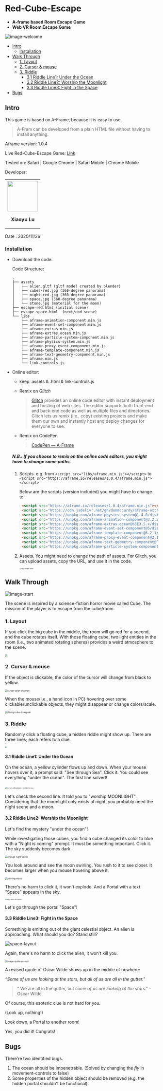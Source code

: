 # Red-Cube-Escape
- **A-frame based Room Escape Game**
- **Web VR Room Escape Game**

![image-welcome](imgs/willkommen.gif)

* [Intro](#intro)
  + [Installation](#installation)
* [Walk Through](#walk-through)
  + [1. Layout](#1-layout)
  + [2. Cursor & mouse](#2-cursor---mouse)
  + [3. Riddle](#3-riddle)
    - [3.1 Riddle Line1: Under the Ocean](#31-riddle-line1--under-the-ocean)
    - [3.2  Riddle Line2: Worship the Moonlight](#32--riddle-line2--worship-the-moonlight)
    - [3.3  Riddle Line3: Fight in the Space](#33--riddle-line3--fight-in-the-space)
* [Bugs](#bugs)

## Intro

This game is based on A-Frame, because it is easy to use. 

> A-Fram can be developed from a plain HTML file without having to install anything. 

Aframe version: 1.0.4

Live Red-Cube-Escape Game: [Link](https://xiaoyu-lu.github.io/Red-Cube-Escape/escape-red.html)

Tested on: Safari | Google Chrome | Safari Mobile | Chrome Mobile

Developer:

<table>
	<tr>
		<th>
			<img src="imgs/xiaoyu.JPG" width="100px;" width="100px;"/><br/>
			<p><a href="https://github.com/Xiaoyu-Lu"></a>Xiaoyu Lu</a></p>
		</th>
	</tr>
</table>

Date : 2020/11/26

### Installation

- Download the code.

  Code Structure:

  ```
  .
  ├── assets
  │   ├── alien.gltf (gltf model created by blender)
  │   ├── cubes-red.jpg (360-degree panorama)
  │   ├── night-red.jpg (360-degree panorama)
  │   ├── space.jpg (360-degree panorama)
  │   └── stone.jpg (material for the moon)
  ├── escape-red.html (initial scene)
  ├── escape-space.html  (next/end scene)
  └── libs
      ├── aframe-animation-component.min.js
      ├── aframe-event-set-component.min.js
      ├── aframe-extras.min.js
      ├── aframe-extras.ocean.min.js
      ├── aframe-particle-system-component.min.js
      ├── aframe-physics-system.min.js
      ├── aframe-proxy-event-component.min.js
      ├── aframe-template-component.min.js
      ├── aframe-text-geometry-component.min.js
      ├── aframe.min.js
      └── link-controls.js
  ```

- Online editor:

  - keep: assets & .html & link-controls.js

  - Remix on *Glitch* 

    > [Glitch](https://glitch.com/~aframe) provides an online code editor with instant deployment and hosting of web sites. The editor supports both front-end and back-end code as well as multiple files and directories. Glitch lets us remix (i.e., copy) existing projects and make them our own and instantly host and deploy changes for everyone to see.

  - Remix on CodePen

    > [CodePen — A-Frame](https://codepen.io/mozvr/pen/BjygdO)

  ##### N.B.: If you choose to remix on the online code editors, you might have to change some paths.

  1. Scripts. e.g. from `<script src="libs/aframe.min.js"></script>` to `<script src="https://aframe.io/releases/1.0.4/aframe.min.js"></script>`

     Below are the scripts (version included) you might have to change to:
  
     ```html
      <script src="https://aframe.io/releases/1.0.4/aframe.min.js"></script>
      <script src="https://cdn.jsdelivr.net/gh/donmccurdy/aframe-extras@v6.1.1/dist/aframe-extras.min.js"></script>
      <script src="https://unpkg.com/aframe-physics-system@1.4.0/dist/aframe-physics-system.min.js"></script>
      <script src="https://unpkg.com/aframe-animation-component@3.2.5/dist/aframe-animation-component.min.js"></script>
      <script src="https://unpkg.com/aframe-extras.ocean@%5E3.5.x/dist/aframe-extras.ocean.min.js"></script>
      <script src="https://unpkg.com/aframe-event-set-component@5/dist/aframe-event-set-component.min.js"></script>
      <script src="https://unpkg.com/aframe-template-component@3.2.1/dist/aframe-template-component.min.js"></script>
      <script src="https://unpkg.com/aframe-proxy-event-component@2.1.0/dist/aframe-proxy-event-component.min.js"></script>
      <script src="https://unpkg.com/aframe-text-geometry-component@^0.5.0/dist/aframe-text-geometry-component.min.js"></script>
      <script src="https://unpkg.com/aframe-particle-system-component@1.0.x/dist/aframe-particle-system-component.min.js"></script>
     ```
  
  2. Assets. You might need to change the path of assets. For Glitch, you can upload assets, copy the URL, and use it in the code.
  
     <img src="imgs/aframe-asset.png" alt="image-aframe-asset" style="zoom:30%;" />

## Walk Through

![image-start](imgs/start.png)

The scene is inspired by a science-fiction horror movie called Cube. The mission of the player is to escape from the cube/room. 

### 1. Layout

If you click the big cube in the middle, the room will go red for a second, and the cube rotates itself. With those floating cube,  two light entities in the room (i.e., two animated rotating spheres) provides a weird atmosphere to the scene. 

<img src="imgs/bigCubeRotation.gif" style="zoom:53%;" />

### 2. Cursor & mouse

If the object is clickable, the color of the cursor will change from black to yellow. 

<img src="imgs/cursor-color-channge.gif" alt="cursor-color-channge" style="zoom:50%;" />

When the mouse(i.e., a hand icon in PC) hovering over some clickable/unclickable objects, they might disappear or change colors/scale.

<img src="imgs/floatig-cube-disappear.gif" alt="floatig-cube-disappear" style="zoom:50%;" />

### 3. Riddle

Randomly click a floating cube, a hidden riddle might show up. There are three lines; each refers to a clue.

<img src="imgs/riddle.png" style="zoom:33%;" />

#### 3.1 Riddle Line1: Under the Ocean

On the ocean, a yellow cylinder flows up and down. When your mouse hovers over it, a prompt said: "See through Sea". Click it. You could see everything "under the ocean". The first line solved!

<img src="imgs/prompt-yellowbutton.png" alt="prompt-yellowbutton" style="zoom:35%;" />

<img src="imgs/under-the-sea.png" alt="under-the-sea" style="zoom:32%;" />

 Let's check the second line. It told you to "worship MOONLIGHT". Considering that the moonlight only exists at night, you probably need the night scene and a moon.  

#### 3.2  Riddle Line2: Worship the Moonlight

Let's find the mystery "under the ocean"! 

While investigating those cubes,  you find a cube changed its color to blue with a "Night is coming" prompt. It must be something important. Click it. The sky suddenly becomes dark. 

<img src="imgs/change-night-scene.gif" alt="change-night-scene" style="zoom:50%;" />

You look around and see the moon swirling. You rush to it to see closer. It becomes larger when you mouse hovering above it. 

<img src="imgs/swirling-moob.gif" alt="swirling-moob" style="zoom:50%;" />

There's no harm to click it, it won't explode. And a Portal with a text "Space" appears in the sky. 

<img src="imgs/moon-click-portal.png" alt="image-moon-click-portal" style="zoom:30%;" />

Let's go through the portal "Space"!

#### 3.3  Riddle Line3: Fight in the Space

Something is emitting out of the giant celestial object. An alien is approaching. What should you do? Stand still?

<img src="imgs/space-layout.gif" alt="space-layout" style="zoom:100%;" />

Again, there's no harm to click the alien, it won't kill you. 

<img src="imgs/quote-prompt.png" alt="image-quote-prompt" style="zoom:50%;" />

A revised quote of Oscar Wilde shows up in the middle of nowhere:

*“Some of us are looking at the stars, but all of us are all in the gutter.”* 

> " We are all in the gutter, but *some of us are looking at the stars*.” - Oscar Wilde

Of course, this esoteric clue is not hard for you. 

(Look up, nothing!)

Look down, a Portal to another room!

Yes, you did it! Congrats!

## Bugs

There're two identified bugs. 

1. The ocean should be impenetrable. (Solved by changing the *fly* in movement-controls to false)
2. Some properties of the hidden object should be removed (e.g. the hidden portal shouldn't be functional).

